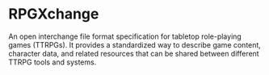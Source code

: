 # RPGXchange
An open interchange file format specification for tabletop role-playing games (TTRPGs). It provides a standardized way to describe game content, character data, and related resources that can be shared between different TTRPG tools and systems.
